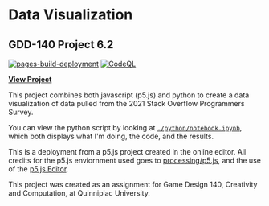 # Data Visualization
## GDD-140 Project 6.2

[![pages-build-deployment](https://github.com/LittleTealeaf/GDD-140-Project-6.2/actions/workflows/pages/pages-build-deployment/badge.svg)](https://github.com/LittleTealeaf/GDD-140-Project-6.2/actions/workflows/pages/pages-build-deployment) [![CodeQL](https://github.com/LittleTealeaf/GDD-140-Project-6.2/actions/workflows/codeql-analysis.yml/badge.svg)](https://github.com/LittleTealeaf/GDD-140-Project-6.2/actions/workflows/codeql-analysis.yml)

[**View Project**](https://littletealeaf.github.io/GDD-140-Project-6.2/)

This project combines both javascript (p5.js) and python to create a data visualization of data pulled from the 2021 Stack Overflow Programmers Survey.

You can view the python script by looking at [`./python/notebook.ipynb`](./python/notebook.ipynb), which both displays what I'm doing, the code, and the results.

This is a deployment from a p5.js project created in the online editor. All credits for the p5.js enviornment used goes to [processing/p5.js](https://github.com/processing/p5.js), and the use of the [p5.js Editor](https://editor.p5js.org/).

This project was created as an assignment for Game Design 140, Creativity and Computation, at Quinnipiac University.
